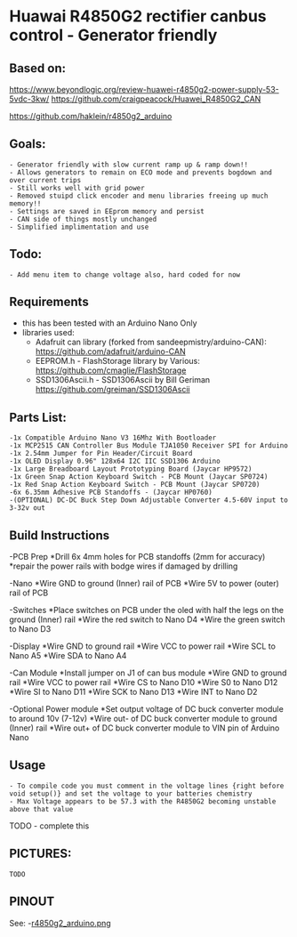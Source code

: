 # Huawai R4850G2 rectifier canbus control - Generator friendly

  ## Based on:

   https://www.beyondlogic.org/review-huawei-r4850g2-power-supply-53-5vdc-3kw/
   https://github.com/craigpeacock/Huawei_R4850G2_CAN

   https://github.com/haklein/r4850g2_arduino

  ## Goals:
    - Generator friendly with slow current ramp up & ramp down!!
    - Allows generators to remain on ECO mode and prevents bogdown and over current trips
    - Still works well with grid power
    - Removed stuipd click encoder and menu libraries freeing up much memory!!
    - Settings are saved in EEprom memory and persist
    - CAN side of things mostly unchanged
    - Simplified implimentation and use

  ## Todo:
    - Add menu item to change voltage also, hard coded for now 
  
  ## Requirements 
   
   - this has been tested with an Arduino Nano Only
   - libraries used:
      * Adafruit can library (forked from sandeepmistry/arduino-CAN):
        https://github.com/adafruit/arduino-CAN
      * EEPROM.h - FlashStorage library by Various:
        https://github.com/cmaglie/FlashStorage
      * SSD1306Ascii.h - SSD1306Ascii by Bill Geriman
         https://github.com/greiman/SSD1306Ascii
  ## Parts List:
    
    -1x Compatible Arduino Nano V3 16Mhz With Bootloader
    -1x MCP2515 CAN Controller Bus Module TJA1050 Receiver SPI for Arduino
    -1x 2.54mm Jumper for Pin Header/Circuit Board 
    -1x OLED Display 0.96" 128x64 I2C IIC SSD1306 Arduino 
    -1x Large Breadboard Layout Prototyping Board (Jaycar HP9572)
    -1x Green Snap Action Keyboard Switch - PCB Mount (Jaycar SP0724)
    -1x Red Snap Action Keyboard Switch - PCB Mount (Jaycar SP0720)
    -6x 6.35mm Adhesive PCB Standoffs - (Jaycar HP0760)
    -(OPTIONAL) DC-DC Buck Step Down Adjustable Converter 4.5-60V input to 3-32v out

  ## Build Instructions

  -PCB Prep
    *Drill 6x 4mm holes for PCB standoffs (2mm for accuracy)
     *repair the power rails with bodge wires if damaged by drilling
  
  -Nano
     *Wire GND to ground (Inner) rail of PCB 
     *Wire 5V to power (outer) rail of PCB 
  
  -Switches
     *Place switches on PCB under the oled with half the legs on the ground (Inner) rail
     *Wire the red switch to Nano D4
     *Wire the green switch to Nano D3
  
  -Display
     *Wire GND to ground rail
     *Wire VCC to power rail
     *Wire SCL to Nano A5
     *Wire SDA to Nano A4
  
  
  -Can Module
     *Install jumper on J1 of can bus module
     *Wire GND to ground rail
     *Wire VCC to power rail
     *Wire CS to Nano D10
     *Wire S0 to Nano D12
     *Wire SI to Nano D11
     *Wire SCK to Nano D13
     *Wire INT to Nano D2

  
  -Optional Power module
     *Set output voltage of DC buck converter module to around 10v (7-12v)
     *Wire out- of DC buck converter module to ground (Inner) rail
     *Wire out+ of DC buck converter module to VIN pin of Arduino Nano 


  ## Usage

    - To compile code you must comment in the voltage lines {right before void setup()} and set the voltage to your batteries chemistry
    - Max Voltage appears to be 57.3 with the R4850G2 becoming unstable above that value

TODO
    - complete this

      
  ## PICTURES:
    TODO


  ## PINOUT
  See:
  -[r4850g2_arduino.png](https://github.com/bbobkins/r4850g2_arduino/blob/main/r4850g2_arduino.png)
